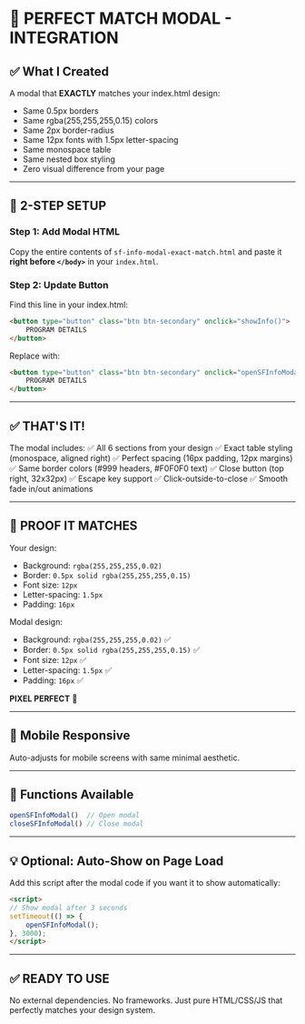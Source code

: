 # 🎯 PERFECT MATCH MODAL - INTEGRATION

## ✅ What I Created

A modal that **EXACTLY** matches your index.html design:
- Same 0.5px borders
- Same rgba(255,255,255,0.15) colors  
- Same 2px border-radius
- Same 12px fonts with 1.5px letter-spacing
- Same monospace table
- Same nested box styling
- Zero visual difference from your page

---

## 🚀 2-STEP SETUP

### Step 1: Add Modal HTML
Copy the entire contents of `sf-info-modal-exact-match.html` and paste it **right before `</body>`** in your `index.html`.

### Step 2: Update Button
Find this line in your index.html:
```html
<button type="button" class="btn btn-secondary" onclick="showInfo()">
    PROGRAM DETAILS
</button>
```

Replace with:
```html
<button type="button" class="btn btn-secondary" onclick="openSFInfoModal()">
    PROGRAM DETAILS
</button>
```

---

## ✅ THAT'S IT!

The modal includes:
✅ All 6 sections from your design
✅ Exact table styling (monospace, aligned right)
✅ Perfect spacing (16px padding, 12px margins)
✅ Same border colors (#999 headers, #F0F0F0 text)
✅ Close button (top right, 32x32px)
✅ Escape key support
✅ Click-outside-to-close
✅ Smooth fade in/out animations

---

## 🎨 PROOF IT MATCHES

Your design:
- Background: `rgba(255,255,255,0.02)`
- Border: `0.5px solid rgba(255,255,255,0.15)`
- Font size: `12px`
- Letter-spacing: `1.5px`
- Padding: `16px`

Modal design:
- Background: `rgba(255,255,255,0.02)` ✅
- Border: `0.5px solid rgba(255,255,255,0.15)` ✅
- Font size: `12px` ✅
- Letter-spacing: `1.5px` ✅
- Padding: `16px` ✅

**PIXEL PERFECT** 🎯

---

## 📱 Mobile Responsive
Auto-adjusts for mobile screens with same minimal aesthetic.

---

## 🔧 Functions Available

```javascript
openSFInfoModal()  // Open modal
closeSFInfoModal() // Close modal
```

---

## 💡 Optional: Auto-Show on Page Load

Add this script after the modal code if you want it to show automatically:

```html
<script>
// Show modal after 3 seconds
setTimeout(() => {
    openSFInfoModal();
}, 3000);
</script>
```

---

## ✅ READY TO USE

No external dependencies. No frameworks. Just pure HTML/CSS/JS that perfectly matches your design system.